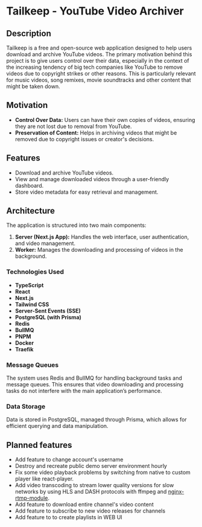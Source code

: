 # Tailkeep - YouTube Video Archiver

## Description
Tailkeep is a free and open-source web application designed to help users download and archive YouTube videos. The primary motivation behind this project is to give users control over their data, especially in the context of the increasing tendency of big tech companies like YouTube to remove videos due to copyright strikes or other reasons. This is particularly relevant for music videos, song remixes, movie soundtracks and other content that might be taken down.

## Motivation
- **Control Over Data:** Users can have their own copies of videos, ensuring they are not lost due to removal from YouTube.
- **Preservation of Content:** Helps in archiving videos that might be removed due to copyright issues or creator's decisions.

## Features
- Download and archive YouTube videos.
- View and manage downloaded videos through a user-friendly dashboard.
- Store video metadata for easy retrieval and management.

## Architecture
The application is structured into two main components:
1. **Server (Next.js App):** Handles the web interface, user authentication, and video management.
2. **Worker:** Manages the downloading and processing of videos in the background.

### Technologies Used
- **TypeScript**
- **React**
- **Next.js**
- **Tailwind CSS**
- **Server-Sent Events (SSE)**
- **PostgreSQL (with Prisma)**
- **Redis**
- **BullMQ**
- **PNPM**
- **Docker**
- **Traefik**

### Message Queues
The system uses Redis and BullMQ for handling background tasks and message queues. This ensures that video downloading and processing tasks do not interfere with the main application’s performance.

### Data Storage
Data is stored in PostgreSQL, managed through Prisma, which allows for efficient querying and data manipulation.

## Planned features
- Add feature to change account's username
- Destroy and recreate public demo server environment hourly
- Fix some video playback problems by switching from native to custom player like react-player.
- Add video transcoding to stream lower quality versions for slow networks by using HLS and DASH protocols with ffmpeg and [nginx-rtmp-module](https://github.com/arut/nginx-rtmp-module).
- Add feature to download entire channel's video content
- Add feature to subscribe to new video releases for channels
- Add feature to to create playlists in WEB UI

